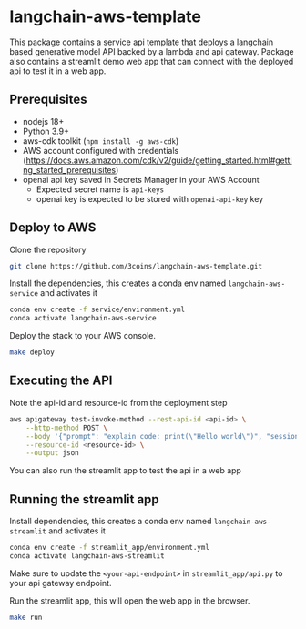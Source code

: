 # langchain-aws-template
This package contains a service api template that deploys a langchain based generative model API backed by a lambda and api gateway.
Package also contains a streamlit demo web app that can connect with the deployed api to test it in a web app.

## Prerequisites
- nodejs 18+
- Python 3.9+
- aws-cdk toolkit (`npm install -g aws-cdk`)
- AWS account configured with credentials (https://docs.aws.amazon.com/cdk/v2/guide/getting_started.html#getting_started_prerequisites)
- openai api key saved in Secrets Manager in your AWS Account
    - Expected secret name is `api-keys`
    - openai key is expected to be stored with `openai-api-key` key

## Deploy to AWS
Clone the repository
```bash
git clone https://github.com/3coins/langchain-aws-template.git
```

Install the dependencies, this creates a conda env named `langchain-aws-service` and activates it
```bash
conda env create -f service/environment.yml
conda activate langchain-aws-service
```

Deploy the stack to your AWS console. 
```bash
make deploy
```

## Executing the API
Note the api-id and resource-id from the deployment step 

```bash
aws apigateway test-invoke-method --rest-api-id <api-id> \
    --http-method POST \
    --body '{"prompt": "explain code: print(\"Hello world\")", "session_id": ""}' \
    --resource-id <resource-id> \
    --output json
```

You can also run the streamlit app to test the api in a web app

## Running the streamlit app
Install dependencies, this creates a conda env named `langchain-aws-streamlit` and activates it
```bash
conda env create -f streamlit_app/environment.yml
conda activate langchain-aws-streamlit
```

Make sure to update the `<your-api-endpoint>` in `streamlit_app/api.py` to your api gateway endpoint.

Run the streamlit app, this will open the web app in the browser.
```bash
make run
```
